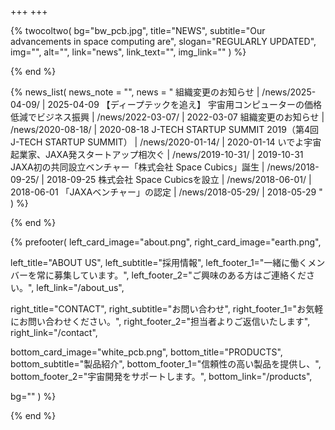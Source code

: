 +++
+++

{% twocoltwo(
  bg="bw_pcb.jpg",
  title="NEWS",
  subtitle="Our advancements in space computing are",
  slogan="REGULARLY UPDATED",
  img="",
  alt="",
  link="news",
  link_text="",
  img_link=""
) %}
<!-- no text -->
{% end %}

{% news_list(
  news_note = "",
  news = "
組織変更のお知らせ | /news/2025-04-09/ | 2025-04-09
【ディープテックを追え】 宇宙用コンピューターの価格低減でビジネス振興 | /news/2022-03-07/ | 2022-03-07
組織変更のお知らせ | /news/2020-08-18/ | 2020-08-18
J-TECH STARTUP SUMMIT 2019（第4回　J-TECH STARTUP SUMMIT） | /news/2020-01-14/ | 2020-01-14
いでよ宇宙起業家、JAXA発スタートアップ相次ぐ | /news/2019-10-31/ | 2019-10-31
JAXA初の共同設立ベンチャー「株式会社 Space Cubics」誕生 | /news/2018-09-25/ | 2018-09-25
株式会社 Space Cubicsを設立 | /news/2018-06-01/ | 2018-06-01
「JAXAベンチャー」の認定 | /news/2018-05-29/ | 2018-05-29
"
) %}
<!-- no text -->
{% end %}


{% prefooter(
  left_card_image="about.png", 
  right_card_image="earth.png",

  left_title="ABOUT US",
  left_subtitle="採用情報",
  left_footer_1="一緒に働くメンバーを常に募集しています。",
  left_footer_2="ご興味のある方はご連絡ください。",
  left_link="/about_us",

  right_title="CONTACT",
  right_subtitle="お問い合わせ",
  right_footer_1="お気軽にお問い合わせください。",
  right_footer_2="担当者よりご返信いたします",
  right_link="/contact",

  bottom_card_image="white_pcb.png",
  bottom_title="PRODUCTS",
  bottom_subtitle="製品紹介",
  bottom_footer_1="信頼性の高い製品を提供し、",
  bottom_footer_2="宇宙開発をサポートします。",
  bottom_link="/products",

  bg=""
) %}
<!--display element -->
{% end %}
